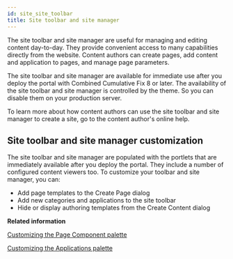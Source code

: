 ```yaml
---
id: site_site_toolbar
title: Site toolbar and site manager
---
```





The site toolbar and site manager are useful for managing and editing content day-to-day. They provide convenient access to many capabilities directly from the website. Content authors can create pages, add content and application to pages, and manage page parameters.

The site toolbar and site manager are available for immediate use after you deploy the portal with Combined Cumulative Fix 8 or later. The availability of the site toolbar and site manager is controlled by the theme. So you can disable them on your production server.

To learn more about how content authors can use the site toolbar and site manager to create a site, go to the content author's online help.

## Site toolbar and site manager customization

The site toolbar and site manager are populated with the portlets that are immediately available after you deploy the portal. They include a number of configured content viewers too. To customize your toolbar and site manager, you can:

-   Add page templates to the Create Page dialog
-   Add new categories and applications to the site toolbar
-   Hide or display authoring templates from the Create Content dialog

**Related information**  


[Customizing the Page Component palette](../admin-system/epc_custom_add_site_toolbar.md)

[Customizing the Applications palette](../admin-system/epc_app_categories.md)

